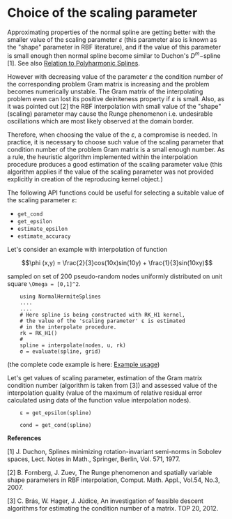 # Choice of the scaling parameter

Approximating properties of the normal spline are getting better with the smaller value of the scaling parameter $\varepsilon$ (this parameter also is known as the "shape" parameter in RBF literature), and if the value of this parameter is small enough then normal spline become similar to Duchon's $D^m -$spline [1]. See also
[Relation to Polyharmonic Splines](https://igorkohan.github.io/NormalHermiteSplines.jl/stable/Relation-to-Polyharmonic-Splines/).

However with decreasing value of the parameter $\varepsilon$ the condition number of the corresponding problem Gram matrix is increasing and the problem becomes numerically unstable. The Gram matrix of the interpolating problem even can lost its positive deiniteness property if $\varepsilon$ is small. Also, as it was pointed out [2] the RBF interpolation with small value of the "shape" (scaling) parameter may cause the Runge phenomenon i.e. undesirable oscillations which are most likely observed at the domain border. 

Therefore, when choosing the value of the $\varepsilon$, a compromise is needed. In practice, it is necessary to choose such value of the scaling parameter that condition number of the problem Gram matrix is a small enough number. As a rule, the heuristic algorithm implemented within the interpolation procedure produces a good estimation of the scaling parameter value (this algorithm applies if the value of the scaling parameter was not provided explicitly in creation of the reproducing kernel object.)

The following API functions could be useful for selecting a suitable value of the scaling parameter $\varepsilon$:

- ```get_cond```
- ```get_epsilon```
- ```estimate_epsilon```  
- ```estimate_accuracy```

Let's consider an example with interpolation of function 

```math
\phi (x,y)  = \frac{2}{3}cos(10x)sin(10y) + \frac{1}{3}sin(10xy)
```
sampled on set of 200 pseudo-random nodes uniformly distributed on unit square ``\Omega = [0,1]^2``.

```
    using NormalHermiteSplines
    ....
    ....
    # Here spline is being constructed with RK_H1 kernel,
    # the value of the 'scaling parameter' ε is estimated
    # in the interpolate procedure.
    rk = RK_H1()
    #
    spline = interpolate(nodes, u, rk)
    σ = evaluate(spline, grid)
```
(the complete code example is here: [Example usage](https://igorkohan.github.io/NormalHermiteSplines.jl/stable/Usage/#D-interpolation-case-2/))

Let's get values of scaling parameter, estimation of the Gram matrix condition number (algorithm is taken from [3]) and assessed value of the interpolation quality (value of the maximum of relative residual error calculated
using data of the function value interpolation nodes).
```
    ε = get_epsilon(spline)
```

```
    cond = get_cond(spline)
```


**References**

[1] J. Duchon, Splines minimizing rotation-invariant semi-norms in Sobolev spaces, Lect. Notes in Math., Springer, Berlin, Vol. 571, 1977.

[2] B. Fornberg, J. Zuev, The Runge phenomenon and spatially variable shape parameters in RBF interpolation,
Comput. Math. Appl., Vol.54, No.3, 2007.

[3] C. Brás, W. Hager, J. Júdice, An investigation of feasible descent algorithms for estimating the condition number of a matrix. TOP 20, 2012.
